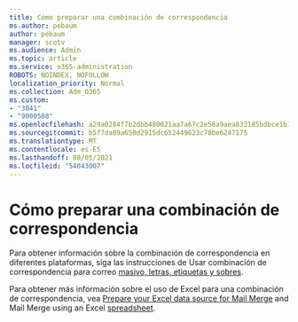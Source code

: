 ```yaml
---
title: Cómo preparar una combinación de correspondencia
ms.author: pebaum
author: pebaum
manager: scotv
ms.audience: Admin
ms.topic: article
ms.service: o365-administration
ROBOTS: NOINDEX, NOFOLLOW
localization_priority: Normal
ms.collection: Adm_O365
ms.custom:
- "3041"
- "9000588"
ms.openlocfilehash: a29a0284f7b2dbb480021aa7a67c2e58a9aea833185bdbce1b1c1c05e554f222
ms.sourcegitcommit: b5f7da89a650d2915dc652449623c78be6247175
ms.translationtype: MT
ms.contentlocale: es-ES
ms.lasthandoff: 08/05/2021
ms.locfileid: "54043007"
---
```

# <a name="how-to-prepare-a-mail-merge"></a>Cómo preparar una combinación de correspondencia

Para obtener información sobre la combinación de correspondencia en diferentes plataformas, siga las instrucciones de Usar combinación de correspondencia para correo [masivo, letras, etiquetas y sobres](https://support.office.com/article/use-mail-merge-for-bulk-email-letters-labels-and-envelopes-f488ed5b-b849-4c11-9cff-932c49474705).
 
Para obtener más información sobre el uso de Excel para una combinación de correspondencia, vea [Prepare your Excel data source for Mail Merge](https://support.office.com/article/prepare-your-excel-data-source-for-a-word-mail-merge-2d802b6b-a3a3-43e5-bb76-2cac7c68673e) and Mail Merge using an Excel [spreadsheet](https://support.office.com/article/Mail-merge-using-an-Excel-spreadsheet-858c7d7f-5cc0-4ba1-9a7b-0a948fa3d7d3).
 